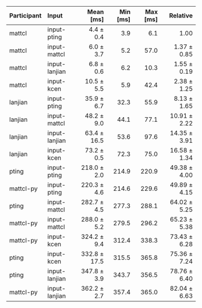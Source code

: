 | Participant | Input | Mean [ms] | Min [ms] | Max [ms] | Relative |
|:---|:---|---:|---:|---:|---:|
| mattcl | input-pting | 4.4 ± 0.4 | 3.9 | 6.1 | 1.00 |
| mattcl | input-mattcl | 6.0 ± 3.7 | 5.2 | 57.0 | 1.37 ± 0.85 |
| mattcl | input-lanjian | 6.8 ± 0.6 | 6.2 | 10.3 | 1.55 ± 0.19 |
| mattcl | input-kcen | 10.5 ± 5.5 | 5.9 | 42.4 | 2.38 ± 1.25 |
| lanjian | input-pting | 35.9 ± 6.7 | 32.3 | 55.9 | 8.13 ± 1.65 |
| lanjian | input-mattcl | 48.2 ± 9.0 | 44.1 | 77.1 | 10.91 ± 2.22 |
| lanjian | input-lanjian | 63.4 ± 16.5 | 53.6 | 97.6 | 14.35 ± 3.91 |
| lanjian | input-kcen | 73.2 ± 0.5 | 72.3 | 75.0 | 16.58 ± 1.34 |
| pting | input-pting | 218.0 ± 2.0 | 214.9 | 220.9 | 49.38 ± 4.00 |
| mattcl-py | input-pting | 220.3 ± 4.6 | 214.6 | 229.6 | 49.89 ± 4.15 |
| pting | input-mattcl | 282.7 ± 4.5 | 277.3 | 288.1 | 64.02 ± 5.25 |
| mattcl-py | input-mattcl | 288.0 ± 5.2 | 279.5 | 296.2 | 65.23 ± 5.38 |
| mattcl-py | input-kcen | 324.2 ± 9.4 | 312.4 | 338.3 | 73.43 ± 6.28 |
| pting | input-kcen | 332.8 ± 17.5 | 315.5 | 365.8 | 75.36 ± 7.24 |
| pting | input-lanjian | 347.8 ± 3.9 | 343.7 | 356.5 | 78.76 ± 6.40 |
| mattcl-py | input-lanjian | 362.2 ± 2.7 | 357.4 | 365.0 | 82.04 ± 6.63 |
